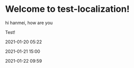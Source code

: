 # Welcome to test-localization!

hi hanmei, how are you

Test!

2021-01-20 05:22

2021-01-21 15:00

2021-01-22 09:59
